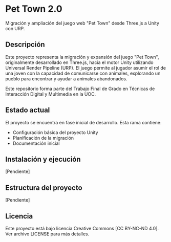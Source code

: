 # Pet Town 2.0
Migración y ampliación del juego web "Pet Town" desde Three.js a Unity con URP.

## Descripción
Este proyecto representa la migración y expansión del juego "Pet Town", originalmente desarrollado en Three.js, hacia el motor Unity utilizando Universal Render Pipeline (URP). El juego permite al jugador asumir el rol de una joven con la capacidad de comunicarse con animales, explorando un pueblo para encontrar y ayudar a animales abandonados.

Este repositorio forma parte del Trabajo Final de Grado en Técnicas de Interacción Digital y Multimedia en la UOC.

## Estado actual
El proyecto se encuentra en fase inicial de desarrollo. Esta rama contiene:
- Configuración básica del proyecto Unity
- Planificación de la migración
- Documentación inicial

## Instalación y ejecución
[Pendiente]

## Estructura del proyecto
[Pendiente]

## Licencia
Este proyecto está bajo licencia Creative Commons [CC BY-NC-ND 4.0]. Ver archivo LICENSE para más detalles.
